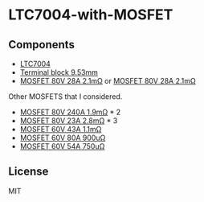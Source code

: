 # LTC7004-with-MOSFET

## Components

- [LTC7004](https://www.digikey.jp/product-detail/ja/analog-devices-inc/LTC7004EMSE-TRPBF/LTC7004EMSE-TRPBFCT-ND/9385382)
- [Terminal block 9.53mm](https://www.digikey.jp/product-detail/ja/phoenix-contact/1714971/277-1271-ND/260639)
- [MOSFET 80V 28A 2.1mΩ](https://www.digikey.jp/product-detail/ja/on-semiconductor/NVMFS6H800NWFT1G/NVMFS6H800NWFT1G-ND/8636599) or [MOSFET 80V 28A 2.1mΩ](https://www.digikey.jp/product-detail/ja/on-semiconductor/NVMFS6H800NT1G/NVMFS6H800NT1GOSCT-ND/9169185)

Other MOSFETS that I considered.
- [MOSFET 80V 240A 1.9mΩ](https://www.digikey.jp/product-detail/ja/infineon-technologies/IAUT240N08S5N019ATMA1/IAUT240N08S5N019ATMA1CT-ND/8818762) * 2
- [MOSFET 80V 23A 2.8mΩ](https://www.digikey.jp/product-detail/ja/on-semiconductor/NTMFS6H801NT1G/NTMFS6H801NT1GOSCT-ND/8024461) * 3
- [MOSFET 60V 43A 1.1mΩ](https://www.digikey.jp/product-detail/ja/on-semiconductor/FDMT80060DC/FDMT80060DCCT-ND/5414002)
- [MOSFET 60V 80A 900uΩ](https://www.digikey.jp/product-detail/ja/on-semiconductor/NVBLS001N06C/488-NVBLS001N06CCT-ND/11593187)
- [MOSFET 60V 54A 750uΩ](https://www.digikey.jp/product-detail/ja/on-semiconductor/NVBLS0D7N06C/488-NVBLS0D7N06CCT-ND/11593286)

## License

MIT
